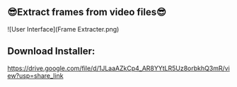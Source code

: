 ## 😎Extract frames from video files😎

![User Interface](Frame Extracter.png)

## Download Installer:
https://drive.google.com/file/d/1JLaaAZkCp4_AR8YYtLR5Uz8orbkhQ3mR/view?usp=share_link
